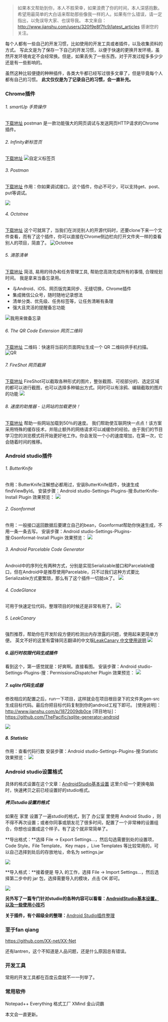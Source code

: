 > 如果本文帮助到你，本人不胜荣幸，如果浪费了你的时间，本人深感抱歉。
希望用最简单的大白话来帮助那些像我一样的人。如果有什么错误，请一定指出，以免误导大家、也误导我。
本文来自：http://www.jianshu.com/users/320f9e8f7fc9/latest_articles
感谢您的关注。

每个人都有一些自己的开发习惯，比如使用的开发工具或者插件，以及收集资料的方式。
写此文是为了保存一下自己的开发习惯，以便于快速的更换开发环境，虽然开发环境肯定不会经常换。但是，如果丢失了一些东西，对于开发过程多多少少还是有一些影响的。

虽然这种比较便捷的种种插件，各类大牛都已经写过很多文章了，但是毕竟每个人都有自己的习惯。
**此文仅仅是为了记录自己的习惯，会一直补充。**

 
### Chrome插件
 

###### 1. smartUp 手势操作
[下载地址](https://chrome.google.com/webstore/detail/smartup-gestures/bgjfekefhjemchdeigphccilhncnjldn)
postman 是一款功能强大的网页调试与发送网页HTTP请求的Chrome插件。

###### 2. Infinity新标签页
[下载地址](http://jump.bdimg.com/safecheck/index?url=rN3wPs8te/p/vC6mDyEWQOjOGBlEI7HIUq0kLePrt8r4g2bhAEgXr7AqYDKJmj/TPLkwQkMKavIzAbJcPzsg76afcdN5wvW85URrCWJlU86X7dX00MYdzptg331Fd2WMgC8DKvgAA1vJCfPzklQqZwPEC2c8XAWRA8PSaXvFWlymyABab+pw0wFfWYvX8JLs5ZZNxD/5UJ0Y4RUd/1Bd4bP7HgHw2AQWssf7X8a5S8sommMZcio1JXY9qHh6BM0y)
![自定义标签页](http://upload-images.jianshu.io/upload_images/1689895-73964cd0a87c9706.png?imageMogr2/auto-orient/strip%7CimageView2/2/w/1240)

###### 3. Postman
[下载地址](https://chrome.google.com/webstore/detail/postman/fhbjgbiflinjbdggehcddcbncdddomop)
作用：你如果调试接口，这个插件，你必不可少，可以支持get、post、put等调试。

![](http://upload-images.jianshu.io/upload_images/1689895-4694b66ba774246a.png?imageMogr2/auto-orient/strip%7CimageView2/2/w/1240)

###### 4. Octotree
[下载地址](https://github.com/buunguyen/octotree)
这个可就屌了，当我们在浏览别人的开源代码时，还要clone下来一个文件查看，而有了这个插件，你可以直接在Chrome侧边栏向打开文件夹一样的查看别人的项目，简直了。
![Octotree](http://upload-images.jianshu.io/upload_images/1689895-9837c00620264b4e.png?imageMogr2/auto-orient/strip%7CimageView2/2/w/1240)

###### 5. 滴答清单
[下载地址](https://chrome.google.com/webstore/detail/ticktick-todo-task-list/diankknpkndanachmlckaikddgcehkod)
简洁, 易用的待办和任务管理工具, 帮助您高效完成所有的事情, 合理规划时间。
我是拿来当备忘录用。
- 与Android、iOS、网页版完美同步、无缝切换，Chrome插件
- 集成微信公众号，随时随地记录想法
- 清单分类、优先级、任务标签等，让任务清晰有条理
- 强大且灵活的提醒备忘功能

![我用来做备忘录](http://upload-images.jianshu.io/upload_images/1689895-7fdc8ceab77e2304.png?imageMogr2/auto-orient/strip%7CimageView2/2/w/1240)

###### 6. The QR Code Extension 网页二维码
[下载地址](https://chrome.google.com/webstore/detail/the-qr-code-extension/oijdcdmnjjgnnhgljmhkjlablaejfeeb?hl=zh-CN)
二维码：快速将当前的页面网址生成一个 QR 二维码供手机扫描。
![QR](http://upload-images.jianshu.io/upload_images/1689895-285ab29c6af34a79.png?imageMogr2/auto-orient/strip%7CimageView2/2/w/1240)

###### 7. FireShot 网页截屏
[下载地址](http://www.chromedownloads.net/extensions/473.html)
FireShot可以截取各种形式的图片，整张截图、可视部分的、选定区域的都可以进行截图，也可以选择多种输出方式。同时可以有涂鸦、编辑截取的图片的功能
![](http://upload-images.jianshu.io/upload_images/1689895-7363f234910be179.png?imageMogr2/auto-orient/strip%7CimageView2/2/w/1240)

###### 8. 速度的助推器 - 让网站的加载更快！
[下载地址](http://chromecj.com/productivity/2016-06/720/download.html)
帮助一些网站加载到50％的速度。
我们帮助使互联网快一点点！该方案采用特殊的缓存技术，并阻止额外的网络请求可以减缓你的经验。由于我们的节目学习您的浏览模式将开始更好地工作。你会发现一个小的速度增加，在第一次，它会随着时间的推移。
[](http://chromecj.com/Content/kindeditor/attached/image/20160626/20160626221830_5156.png)

 
### Android studio插件
 

###### 1. ButterKnife
作用：ButterKnife注解想必都用过，安装ButterKnife插件，快速生成findViewById。
安装步骤：Android studio-Settings-Plugins-搜:ButterKnife-Install Plugin
效果预览：
[![](http://upload-images.jianshu.io/upload_images/1689895-4561d44e979ac9d7.gif?imageMogr2/auto-orient/strip)](http://7q5c2h.com1.z0.glb.clouddn.com/MyCodeHobby5.gif)

###### 2. Gsonformat
作用：一般接口返回数据后要建立自己的bean，Gsonformat帮助你快速生成，不用一条一条去写。
安装步骤：Android studio-Settings-Plugins-搜:Gsonformat-Install Plugin
效果预览：
[![](http://upload-images.jianshu.io/upload_images/1689895-52da9781e1ec3607.gif?imageMogr2/auto-orient/strip)](http://7q5c2h.com1.z0.glb.clouddn.com/MyCodeHobby6.gif)

###### 3. Android Parcelable Code Generator
Android中的序列化有两种方式，分别是实现Serializable接口和Parcelable接口，但在Android中是推荐使用Parcelable，只不过我们这种方式要比Serializable方式要繁琐，那么有了这个插件一切就ok了。
![](http://upload-images.jianshu.io/upload_images/1689895-48e464c33626e3a5.png?imageMogr2/auto-orient/strip%7CimageView2/2/w/1240)

###### 4. CodeGlance
可用于快速定位代码，整理项目的时候还是非常有用了。
![](http://upload-images.jianshu.io/upload_images/1689895-0f440ccfff488eeb.gif?imageMogr2/auto-orient/strip)

###### 5. LeakCanary
强烈推荐，帮助你在开发阶段方便的检测出内存泄露的问题，使用起来更简单方便。
英文不好的这里有雷锋同志翻译的中文版[LeakCanary 中文使用说明](http://www.liaohuqiu.net/cn/posts/leak-canary-read-me/)
![](http://upload-images.jianshu.io/upload_images/1689895-c6ea6e5306bcabd4.png?imageMogr2/auto-orient/strip%7CimageView2/2/w/1240)

##### 6.运行时权限代码生成插件
看到这个，第一感觉就是：好爽啊。直接看图。
安装步骤：Android studio-Settings-Plugins-搜：PermissionsDispatcher Plugin
效果预览：
![](http://upload-images.jianshu.io/upload_images/1689895-ab2507cc119c31bd?imageMogr2/auto-orient/strip)

##### 7. sqlite代码生成器
修改相应的配置之后，run一下项目，这样就会在项目根目录下的文件夹gen-src生成目标代码。最后你把目标代码复制到你的android工程下即可。
[使用说明]：http://www.jianshu.com/p/1872009db0ce
[项目地址]：https://github.com/ThePacific/sqlite-generator-android

![](http://upload-images.jianshu.io/upload_images/1689895-14d3115911682edf.png?imageMogr2/auto-orient/strip%7CimageView2/2/w/1240)

##### 8. Statistic
作用：查看代码行数
安装步骤：Android studio-Settings-Plugins-搜:Statistic
效果预览：
![](http://upload-images.jianshu.io/upload_images/1689895-1c7b15fcc67d8f2a.png?imageMogr2/auto-orient/strip%7CimageView2/2/w/1240)


 
### Android studio设置格式
 
具体的格式设置在这个文章：[AndroidStudio基本设置](http://www.jianshu.com/p/535901c7459f)
这里介绍一个更换电脑时，快速拷贝之前已经设置好的studio格式。

#####  拷贝studio设置的格式
如果在 家里 设置了一遍studio的格式，到了 办公室 里使用 Android Studio ，则不得不再次设置；或者你同事或朋友花了很多时间，配置了一个非常棒的设置组合，你想也设置成这个样子。有了这个就非常简单了。

**导出格式：**选择 File -> Export Settings...，然后勾选需要到处的设置项，Code Style，File Template， Key maps ，Live Templates 等比较常用的，可以自己选择到处后的存放地址，命名为 settings.jar

![](http://upload-images.jianshu.io/upload_images/1689895-ae6b01a6869c0f65.png?imageMogr2/auto-orient/strip%7CimageView2/2/w/1240)

**导入格式：**接着便是 导入 的工作，选择 File -> Import Settings...，然后选择第二步中的 jar 包，选择需要导入的模块，点击 OK 即可。

![](http://upload-images.jianshu.io/upload_images/1689895-a8d1098d3edbbfaa.png?imageMogr2/auto-orient/strip%7CimageView2/2/w/1240)

  
**另外写了一篇专门针对studio的各种内容可以看看：[AndroidStudio基本设置，以及一些使用小技巧](http://www.jianshu.com/p/535901c7459f)**

**关于插件，有个超级全的整理：**[Android Studio插件整理](http://mp.weixin.qq.com/s?__biz=MzI3MDE0NzYwNA==&mid=2651433634&idx=1&sn=e5f65d8a0a2b85f7c22d8ccd4cf96a39&scene=23&srcid=0721vQcDls3Ak34dZY1y3h7o#rd)

 
### 至于fan qiang
 
https://github.com/XX-net/XX-Net

还有lantren，这个不知道是人品问题，还是什么原因总有错误。


### 开发工具
 
常用的开发工具都在百度云盘就不一一列举了。

### 常用软件
Notepad++
Everything
格式工厂
XMind
金山词霸


  
本文会一直更新。